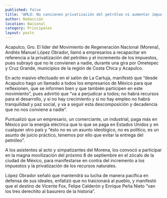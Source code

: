 ```yaml
---
published: false
title: "AMLO: No convienen privatización del petróleo ni aumentar impuestos"
author: Redacción
location: Nacional
category: Principales
layout: posts
---
```


Acapulco, Gro. El líder del Movimiento de Regeneración Nacional (Morena), Andrés Manuel López Obrador, llamó a empresarios a recapacitar en referencia a la privatización del petróleo y el incremento de los impuestos, pues subrayó que no le convienen a nadie, durante una gira por Ometepec y Cruz Grande, municipios de la región de Costa Chica y Acapulco.
 
En acto masivo efectuado en el salón de La Cartuja, manifestó que “desde Acapulco hago un llamado a todos los empresarios de México para que reflexionen, que se informen bien y que también participen en este movimiento”, pues advirtió que “va a perjudicar a todos; no habrá recursos para el desarrollo, y si no hay crecimiento y si no hay empleo no habrá tranquilidad y paz social, y va a seguir esta descomposición y decadencia que no nos conviene a nadie”.
 
Puntualizó que un empresario, un comerciante, un industrial, paga más en México por la energía eléctrica que lo que se paga en Estados Unidos y en cualquier otro país y “ésto no es un asunto ideológico, no es político, es un asunto de juicio práctico, tenemos por ello que evitar la entrega del petróleo”.
 
A los asistentes al acto y simpatizantes del Morena, los convocó a participar en la magna movilización del próximo 8 de septiembre en el zócalo de la ciudad de México, para manifestarse en contra del incremento a los impuestos y la privatización de los recursos naturales.
 
López Obrador señaló que mantendrá su lucha de manera pacífica en defensa de sus ideales, enfatizó que no traicionará al pueblo, y manifestó que el destino de Vicente Fox, Felipe Calderón y Enrique Peña Nieto “van los tres derechito al basurero de la historia”.
